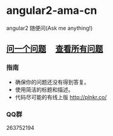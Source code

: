 # angular2-ama-cn
angular2 随便问(Ask me anything!)

## [问一个问题](https://github.com/kittencup/angular2-ama-cn/issues/new) &nbsp;&nbsp;&nbsp; [查看所有问题](https://github.com/kittencup/angular2-ama-cn/issues)

### 指南

- 确保你的问题还没有得到答复。
- 使用简洁的标题和描述。
- 代码尽可能的有线上版 http://plnkr.co/


### QQ群

263752194
